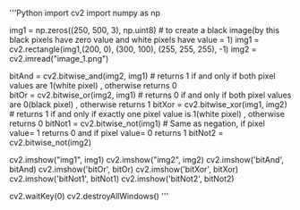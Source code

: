
'''Python
import cv2
import numpy as np

img1 = np.zeros((250, 500, 3), np.uint8)  # to create a black image(by this black pixels have zero value and white pixels have value = 1)
img1 = cv2.rectangle(img1,(200, 0), (300, 100), (255, 255, 255), -1)
img2 = cv2.imread("image_1.png")

bitAnd = cv2.bitwise_and(img2, img1)     # returns 1 if and only if both pixel values are 1(white pixel) , otherwise returns 0       
bitOr = cv2.bitwise_or(img2, img1)       # returns 0 if and only if both pixel values are 0(black pixel) , otherwise returns 1 
bitXor = cv2.bitwise_xor(img1, img2)     # returns 1 if and only if exactly one pixel value is 1(white pixel) , otherwise returns 0
bitNot1 = cv2.bitwise_not(img1)          # Same as negation, if pixel value= 1 returns 0 and if pixel value= 0 returns 1
bitNot2 = cv2.bitwise_not(img2)

cv2.imshow("img1", img1)
cv2.imshow("img2", img2)
cv2.imshow('bitAnd', bitAnd)
cv2.imshow('bitOr', bitOr)
cv2.imshow('bitXor', bitXor)
cv2.imshow('bitNot1', bitNot1)
cv2.imshow('bitNot2', bitNot2)

cv2.waitKey(0)
cv2.destroyAllWindows()
'''
